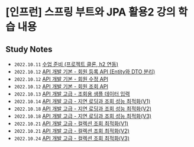 # [인프런] 스프링 부트와 JPA 활용2 강의 학습 내용

## Study Notes

* `2022.10.11` [수업 준비 (프로젝트 클론, h2 연동)](https://uz2ni.notion.site/h2-94a3c2545d9b4000a5b130d9fae75b03)
* `2022.10.12` [API 개발 기본 - 회원 등록 API (Entity와 DTO 분리)](https://uz2ni.notion.site/API-API-Entity-DTO-50398548868845dea9c58c68b60d1204)
* `2022.10.12` [API 개발 기본 - 회원 수정 API](https://uz2ni.notion.site/API-API-3a3bad8b3b7e45fdaa839e82fef96157)
* `2022.10.12` [API 개발 기본 - 회원 조회 API](https://uz2ni.notion.site/API-API-a354ac2cef9f4cb29983eb415054c1e4)
* `2022.10.13` [API 개발 고급 - 조회용 샘플 데이터 입력](https://uz2ni.notion.site/API-3b56768dcb3743d18babb2369c763c8c)
* `2022.10.14` [API 개발 고급 - 지연 로딩과 조회 성능 최적화(V1)](https://uz2ni.notion.site/API-V1-7970de43573148a5b4824377f14f87d3)
* `2022.10.18` [API 개발 고급 - 지연 로딩과 조회 성능 최적화(V2)](https://uz2ni.notion.site/API-V2-6f14f9f8bc04468da929d0251e67ba1b)
* `2022.10.18` [API 개발 고급 - 지연 로딩과 조회 성능 최적화(V3)](https://uz2ni.notion.site/API-V3-0acb94012533430ebba94091efc22e60)
* `2022.10.21` [API 개발 고급 - 컬렉션 조회 최적화(V1)](https://uz2ni.notion.site/API-V1-5fbe8ce3516a4aff972bbe14f9976628)
* `2022.10.21` [API 개발 고급 - 컬렉션 조회 최적화(V2)](https://uz2ni.notion.site/API-V2-ba915f5afd2e4ff1a0857475c5fad9ce)
* `2022.10.24` [API 개발 고급 - 컬렉션 조회 최적화(V3)](https://uz2ni.notion.site/API-V3-78c3aee6854f47f2ab1b0a35269b40db)